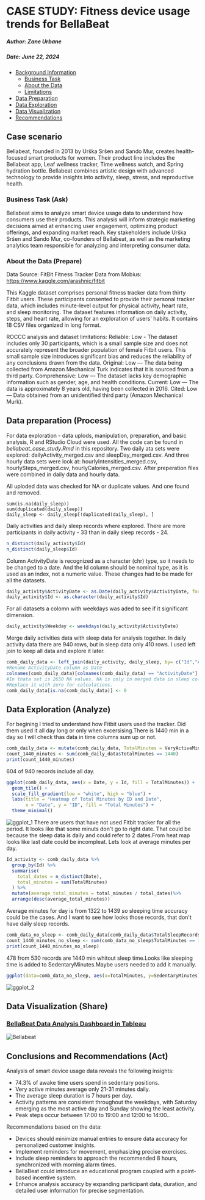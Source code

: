 # CASE STUDY: Fitness device usage trends for BellaBeat
##### Author: Zane Urbane
##### Date: June 22, 2024

- <a href="#background-information"
  id="toc-background-information">Background Information</a>
  - <a href="#business-task" id="toc-business-task">Business Task</a>
  - <a href="#about-the-data" id="toc-about-the-data">About the Data</a>
  - <a href="#limitations" id="toc-limitations">Limitations</a>
- <a href="#data-preparation" id="toc-data-preparation">Data
  Preparation</a>
- <a href="#data-exploration" id="toc-data-exploration">Data
  Exploration</a>
- <a href="#data-visualization" id="toc-data-visualization">Data
  Visualization</a>
- <a href="#recommendations" id="toc-recommendations">Recommendations</a>

## Case scenario
Bellabeat, founded in 2013 by Urška Sršen and Sando Mur, creates health-focused smart products for women. Their product line includes the Bellabeat app, Leaf wellness tracker, Time wellness watch, and Spring hydration bottle. Bellabeat combines artistic design with advanced technology to provide insights into activity, sleep, stress, and reproductive health.

### Business Task (Ask)
Bellabeat aims to analyze smart device usage data to understand how consumers use their products. This analysis will inform strategic marketing decisions aimed at enhancing user engagement, optimizing product offerings, and expanding market reach.
Key stakeholders include Urška Sršen and Sando Mur, co-founders of Bellabeat, as well as the marketing analytics team responsible for analyzing and interpreting consumer data.

### About the Data (Prepare)
Data Source: FitBit Fitness Tracker Data from Mobius: https://www.kaggle.com/arashnic/fitbit

This Kaggle dataset comprises personal fitness tracker data from thirty Fitbit users. These participants consented to provide their personal tracker data, which includes minute-level output for physical activity, heart rate, and sleep monitoring. The dataset features information on daily activity, steps, and heart rate, allowing for an exploration of users' habits. It contains 18 CSV files organized in long format.

ROCCC analysis and dataset limitations:
Reliable: Low - The dataset includes only 30 participants, which is a small sample size and does not accurately represent the broader population of female Fitbit users. This small sample size introduces significant bias and reduces the reliability of any conclusions drawn from the data.
Original: Low — The data being collected from Amazon Mechanical Turk indicates that it is sourced from a third party. 
Comprehensive: Low — The dataset lacks key demographic information such as gender, age, and health conditions. 
Current: Low — The data is approximately 8 years old, having been collected in 2016.
Cited: Low — Data obtained from an unidentified third party (Amazon Mechanical Murk).

## Data preparation (Process)
For data exploration - data uplods, manipulation, preparation, and basic analysis, R and RStudio Cloud were used. All the code can be found in *bellabeat_case_study.Rmd* in this repository.
Two daily ata sets were explored: dailyActivity_merged.csv and sleepDay_merged.csv.
And three hourly data sets were look at: hourlyIntensities_merged.csv, hourlySteps_merged.csv, hourlyCalories_merged.csv.
After preperation files were combined in daily data and hourly data.

All uploded data was checked for NA or duplicate values. And one found and removed.
```
sum(is.na(daily_sleep))
sum(duplicated(daily_sleep))
daily_sleep <- daily_sleep[!duplicated(daily_sleep), ]
```
Daily activities and daily sleep records where explored. There are more participants in daily activity - 33 than in daily sleep records - 24.
``` r
n_distinct(daily_activity$Id)
n_distinct(daily_sleep$Id)
```
Column ActivityDate is recognized as a character (chr) type, so it needs to be changed to a date. And the Id column should be nominal type, as it is used as an index, not a numeric value. These changes had to be made for all the datasets.
``` r
daily_activity$ActivityDate <- as.Date(daily_activity$ActivityDate, format = "%m/%d/%Y")
daily_activity$Id <- as.character(daily_activity$Id)
```
For all datasets a colomn with weekdays was aded to see if it significant dimension.
``` r
daily_activity$Weekday <- weekdays(daily_activity$ActivityDate)
```
Merge daily activities data with sleep data for analysis together. In daily activity data there are 940 rows, but in sleep data only 410 rows. I used left join to keep all data and explore it later.
``` r
comb_daily_data <- left_join(daily_activity, daily_sleep, by= c("Id","ActivityDate" = "SleepDay"))
#Rename ActivityDate column as Date
colnames(comb_daily_data)[colnames(comb_daily_data) == "ActivityDate"] <- "Date"
#In thata set is 2650 NA values. NA is only in merged data in sleep column.
#Replace it with zero for calculations.
comb_daily_data[is.na(comb_daily_data)] <- 0
```

## Data Exploration (Analyze)
For begining I tried to understand how Fitbit users used the tracker. Did them used it all day long or only when excersising.There is 1440 min in a day so I will check thas data in time columns sum up or not.
``` r
comb_daily_data <- mutate(comb_daily_data, TotalMinutes = VeryActiveMinutes + FairlyActiveMinutes + LightlyActiveMinutes + SedentaryMinutes + TotalTimeInBed)
count_1440_minutes <- sum(comb_daily_data$TotalMinutes == 1440)
print(count_1440_minutes)
```
604 of 940 records include all day.
``` r
ggplot(comb_daily_data, aes(x = Date, y = Id, fill = TotalMinutes)) +
  geom_tile() +
  scale_fill_gradient(low = "white", high = "blue") +
  labs(title = "Heatmap of Total Minutes by ID and Date",
       x = "Date", y = "ID", fill = "Total Minutes") +
  theme_minimal()
```
![ggplot_1](https://github.com/ZaneUrbaneQ/BellaBeat-Case-Study/assets/173494641/e3b77438-cb74-46ed-bf61-e48fa83589a2)
There are users that have not used Fitbit tracker for all the period. It looks like that some minuts don't go to right date. That could be because the sleep data is daily and could refer to 2 dates.From heat map looks like last date could be incompleat.
Lets look at average minutes per day.
``` r
Id_activity <- comb_daily_data %>%
  group_by(Id) %>%
  summarise(
    total_dates = n_distinct(Date),
    total_minutes = sum(TotalMinutes)
  ) %>%
  mutate(average_total_minutes = total_minutes / total_dates)%>%
  arrange(desc(average_total_minutes))
```
Average minutes for day is from 1322 to 1439 so sleeping time accuracy could be the cases.
And I want to see how looks those records, that don't have daily sleep records.
``` r
comb_data_no_sleep <- comb_daily_data[comb_daily_data$TotalSleepRecords == 0,]
count_1440_minutes_no_sleep <- sum(comb_data_no_sleep$TotalMinutes == 1440)
print(count_1440_minutes_no_sleep)
```
478 from 530 records are 1440 min whitout sleep time.Looks like sleeping time is added to SedentaryMinutes.Maybe users needed to add it manually.
``` r
ggplot(data=comb_data_no_sleep, aes(x=TotalMinutes, y=SedentaryMinutes)) + geom_point()
```
![ggplot_2](https://github.com/ZaneUrbaneQ/BellaBeat-Case-Study/assets/173494641/c16fb60d-aeee-4d30-9906-0daeebdd8426)




## Data Visualization (Share)
### [BellaBeat Data Analysis Dashboard in Tableau](https://public.tableau.com/app/profile/zane.urbane/viz/BellabeatCaseStudy_17190633010800/Bellabeat)
![Bellabeat](https://github.com/ZaneUrbaneQ/BellaBeat-Case-Study/assets/173494641/9eaac7ce-8d20-49c3-912f-f51d3c47b997)


## Conclusions and Recommendations (Act)
Analysis of smart device usage data reveals the following insights:
-  74.3% of awake time users spend in sedentary positions.
-  Very active minutes average only 21-31 minutes daily.
-  The average sleep duration is 7 hours per day.
-  Activity patterns are consistent throughout the weekdays, with Saturday emerging as the most active day and Sunday showing the least activity.
-  Peak steps occur between 17:00 to 19:00 and 12:00 to 14:00..

Recommendations based on the data:
- Devices should minimize manual entries to ensure data accuracy for personalized customer insights.
- Implement reminders for movement, emphasizing precise exercises.
- Include sleep reminders to approach the recommended 8 hours, synchronized with morning alarm times.
- BellaBeat could introduce an educational program coupled with a point-based incentive system.
- Enhance analysis accuracy by expanding participant data, duration, and detailed user information for precise segmentation.

